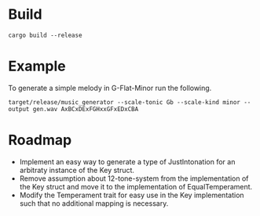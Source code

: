# Build

`cargo build --release`

# Example

To generate a simple melody in G-Flat-Minor run the following.

`target/release/music_generator --scale-tonic Gb --scale-kind minor --output gen.wav AxBCxDExFGHxxGFxEDxCBA`

# Roadmap

- Implement an easy way to generate a type of JustIntonation for an arbitraty instance of the Key struct.
- Remove assumption about 12-tone-system from the implementation of the Key struct and move it to the implementation of EqualTemperament.
- Modify the Temperament trait for easy use in the Key implementation such that no additional mapping is necessary.
